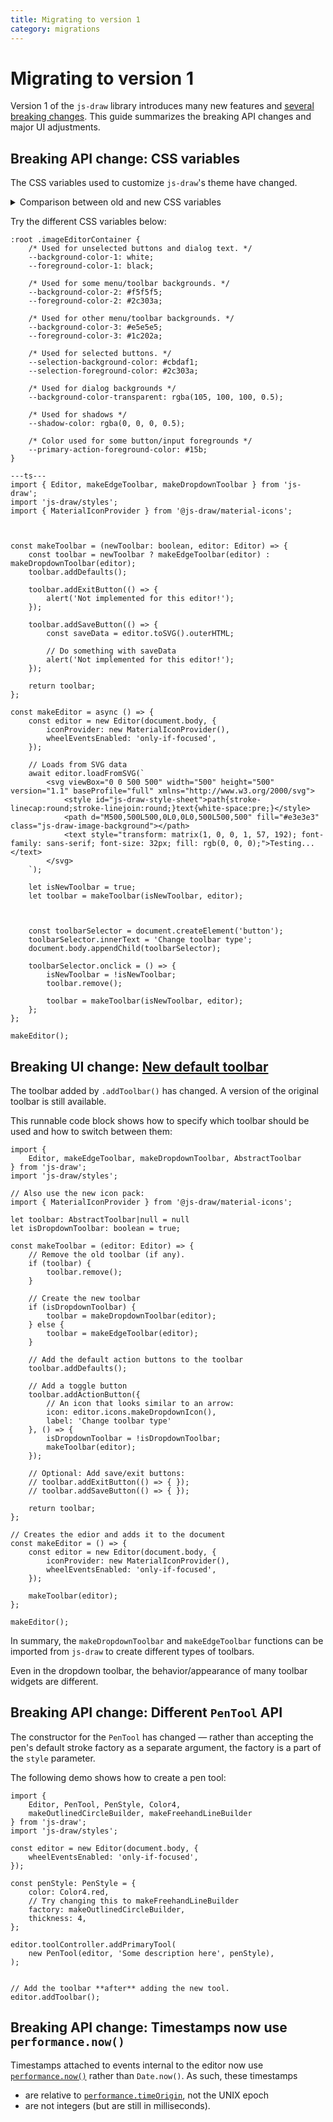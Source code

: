 ```yaml
---
title: Migrating to version 1
category: migrations
---
```


# Migrating to version 1

Version 1 of the `js-draw` library introduces many new features and [several breaking changes](https://github.com/personalizedrefrigerator/js-draw/blob/main/CHANGELOG.md#100). This guide summarizes the breaking API changes and major UI adjustments.

## Breaking API change: CSS variables

The CSS variables used to customize `js-draw`'s theme have changed.

<details><summary>Comparison between old and new CSS variables</summary>

**Old CSS variables**:

- `--primary-background-color`: Background color of the editor, toolbar, and menus
- `--primary-foreground-color`: Text/icon color of the content of the toolbar and menus
- `--secondary-background-color`: Background color of selected items
- `--secondary-foreground-color`: Text/icon color of selected items
- `--primary-shadow-color`: Color of shadows

**New CSS variables**:

- `--background-color-1`: Background color of the editor and some dialogs
- `--foreground-color-1`: Text/icon color of the editor and some dialogs
- `--background-color-2`: Background color of the main toolbar content
- `--foreground-color-2`: Text/icon color of the main toolbar content
- `--background-color-3`: Background color of action buttons in the toolbar and some toolbar widgets
- `--foreground-color-3`: Text/icon color of action buttons in the toolbar
- `--selection-background-color`: Background color of selected content
- `--selection-foreground-color`: Foreground color of selected content
- `--shadow-color`: Color used for shadows
- `--background-color-transparent`: A partially-transparent background color used for overlays
- `--primary-action-foreground-color`: Color used for inputs/action buttons in the toolbar (e.g. a submit button).

</details>

Try the different CSS variables below:

```css,runnable
:root .imageEditorContainer {
    /* Used for unselected buttons and dialog text. */
	--background-color-1: white;
	--foreground-color-1: black;

	/* Used for some menu/toolbar backgrounds. */
	--background-color-2: #f5f5f5;
	--foreground-color-2: #2c303a;

	/* Used for other menu/toolbar backgrounds. */
	--background-color-3: #e5e5e5;
	--foreground-color-3: #1c202a;

	/* Used for selected buttons. */
	--selection-background-color: #cbdaf1;
	--selection-foreground-color: #2c303a;

	/* Used for dialog backgrounds */
	--background-color-transparent: rgba(105, 100, 100, 0.5);

	/* Used for shadows */
	--shadow-color: rgba(0, 0, 0, 0.5);

	/* Color used for some button/input foregrounds */
	--primary-action-foreground-color: #15b;
}

---ts---
import { Editor, makeEdgeToolbar, makeDropdownToolbar } from 'js-draw';
import 'js-draw/styles';
import { MaterialIconProvider } from '@js-draw/material-icons';



const makeToolbar = (newToolbar: boolean, editor: Editor) => {
	const toolbar = newToolbar ? makeEdgeToolbar(editor) : makeDropdownToolbar(editor);
	toolbar.addDefaults();

	toolbar.addExitButton(() => {
		alert('Not implemented for this editor!');
	});

	toolbar.addSaveButton(() => {
		const saveData = editor.toSVG().outerHTML;

		// Do something with saveData
		alert('Not implemented for this editor!');
	});

	return toolbar;
};

const makeEditor = async () => {
	const editor = new Editor(document.body, {
		iconProvider: new MaterialIconProvider(),
    	wheelEventsEnabled: 'only-if-focused',
	});

	// Loads from SVG data
	await editor.loadFromSVG(`
		<svg viewBox="0 0 500 500" width="500" height="500" version="1.1" baseProfile="full" xmlns="http://www.w3.org/2000/svg">
			<style id="js-draw-style-sheet">path{stroke-linecap:round;stroke-linejoin:round;}text{white-space:pre;}</style>
			<path d="M500,500L500,0L0,0L0,500L500,500" fill="#e3e3e3" class="js-draw-image-background"></path>
			<text style="transform: matrix(1, 0, 0, 1, 57, 192); font-family: sans-serif; font-size: 32px; fill: rgb(0, 0, 0);">Testing...</text>
		</svg>
	`);

	let isNewToolbar = true;
	let toolbar = makeToolbar(isNewToolbar, editor);



	const toolbarSelector = document.createElement('button');
	toolbarSelector.innerText = 'Change toolbar type';
	document.body.appendChild(toolbarSelector);

	toolbarSelector.onclick = () => {
		isNewToolbar = !isNewToolbar;
		toolbar.remove();

		toolbar = makeToolbar(isNewToolbar, editor);
	};
};

makeEditor();
```

## Breaking UI change: [New default toolbar](https://personalizedrefrigerator.github.io/js-draw/typedoc/functions/js_draw.makeEdgeToolbar.html)

The toolbar added by `.addToolbar()` has changed. A version of the original toolbar is still available.

This runnable code block shows how to specify which toolbar should be used and how to switch between them:

```ts,runnable
import {
	Editor, makeEdgeToolbar, makeDropdownToolbar, AbstractToolbar
} from 'js-draw';
import 'js-draw/styles';

// Also use the new icon pack:
import { MaterialIconProvider } from '@js-draw/material-icons';

let toolbar: AbstractToolbar|null = null
let isDropdownToolbar: boolean = true;

const makeToolbar = (editor: Editor) => {
	// Remove the old toolbar (if any).
	if (toolbar) {
		toolbar.remove();
	}

	// Create the new toolbar
	if (isDropdownToolbar) {
		toolbar = makeDropdownToolbar(editor);
	} else {
		toolbar = makeEdgeToolbar(editor);
	}

	// Add the default action buttons to the toolbar
	toolbar.addDefaults();

	// Add a toggle button
	toolbar.addActionButton({
		// An icon that looks similar to an arrow:
		icon: editor.icons.makeDropdownIcon(),
		label: 'Change toolbar type'
	}, () => {
		isDropdownToolbar = !isDropdownToolbar;
		makeToolbar(editor);
	});

	// Optional: Add save/exit buttons:
	// toolbar.addExitButton(() => { });
	// toolbar.addSaveButton(() => { });

	return toolbar;
};

// Creates the edior and adds it to the document
const makeEditor = () => {
	const editor = new Editor(document.body, {
		iconProvider: new MaterialIconProvider(),
    	wheelEventsEnabled: 'only-if-focused',
	});

	makeToolbar(editor);
};

makeEditor();
```

In summary, the `makeDropdownToolbar` and `makeEdgeToolbar` functions can be imported from `js-draw`
to create different types of toolbars.

Even in the dropdown toolbar, the behavior/appearance of many toolbar widgets are different.

## Breaking API change: Different `PenTool` API

The constructor for the `PenTool` has changed — rather than accepting the pen's default stroke factory
as a separate argument, the factory is a part of the `style` parameter.

The following demo shows how to create a pen tool:

```ts,runnable
import {
	Editor, PenTool, PenStyle, Color4,
	makeOutlinedCircleBuilder, makeFreehandLineBuilder
} from 'js-draw';
import 'js-draw/styles';

const editor = new Editor(document.body, {
    wheelEventsEnabled: 'only-if-focused',
});

const penStyle: PenStyle = {
	color: Color4.red,
	// Try changing this to makeFreehandLineBuilder
	factory: makeOutlinedCircleBuilder,
	thickness: 4,
};

editor.toolController.addPrimaryTool(
	new PenTool(editor, 'Some description here', penStyle),
);


// Add the toolbar **after** adding the new tool.
editor.addToolbar();
```

## Breaking API change: Timestamps now use `performance.now()`

Timestamps attached to events internal to the editor now use
[`performance.now()`](https://developer.mozilla.org/en-US/docs/Web/API/Performance/now) rather than
`Date.now()`. As such, these timestamps

- are relative to [`performance.timeOrigin`](https://developer.mozilla.org/en-US/docs/Web/API/Performance/timeOrigin), not the UNIX epoch
- are not integers (but are still in milliseconds).
